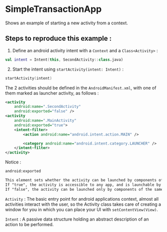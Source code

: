# SimpleTransactionApp

Shows an example of starting a new activity from a context.

## Steps to reproduce this example : 
1) Define an android activity intent with a `Context` and a `Class<Activity>` :
```kt
val intent = Intent(this, SecondActivity::class.java)
```

2) Start the intent using `startActivity(intent: Intent)` : 
```kt
startActivity(intent)
```

The 2 activities should be defined in the `AndroidManifest.xml`, with one of them marked as launcher activity, as follows : 
```xml
<activity
    android:name=".SecondActivity"
    android:exported="false" />
<activity
    android:name=".MainActivity"
    android:exported="true">
    <intent-filter>
        <action android:name="android.intent.action.MAIN" />

        <category android:name="android.intent.category.LAUNCHER" />
    </intent-filter>
</activity>
```
Notice : 
```xml
android:exported

This element sets whether the activity can be launched by components of other applications:
If "true", the activity is accessible to any app, and is launchable by its exact class name.
If "false", the activity can be launched only by components of the same application, applications with the same user ID, or privileged system components. This is the default value when there are no intent filters.
```

`Activity` : The basic entry point for android applications context, almost all activities interact with the user, 
so the Activity class takes care of creating a window for you in which you can place your UI with `setContentView(View)`.

`Intent` : A passive data structure holding an abstract description of an action to be performed.
